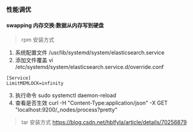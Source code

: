 ### 性能调优

#### swapping 内存交换:数据从内存写到硬盘
> rpm 安装方式

1. 系统配置文件 /usr/lib/systemd/system/elasticsearch.service
2. 添加文件覆盖 vi /etc/systemd/system/elasticsearch.service.d/override.conf
```
[Service]
LimitMEMLOCK=infinity
```
3. 执行命令 sudo systemctl daemon-reload
4. 查看是否生效 curl -H "Content-Type:application/json" -X GET "localhost:9200/_nodes/process?pretty"

> tar 安装方式
https://blog.csdn.net/hblfyla/article/details/70256879
